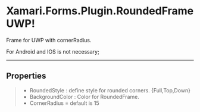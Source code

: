 Xamari.Forms.Plugin.RoundedFrameUWP!
===================


Frame for UWP with cornerRadius.

For Android and IOS is not necessary;

----------


Properties
-------------


> - RoundedStyle : define style for rounded corners. {Full,Top,Down} 
> - BackgroundColor : Color for RoundedFrame.
> - CornerRadius = default is 15
